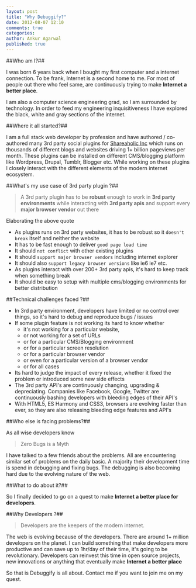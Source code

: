 ```yaml
---
layout: post
title: "Why Debuggify?"
date: 2012-08-07 12:10
comments: true
categories:
author: Ankur Agarwal
published: true
---
```


##Who am I?##

I was born 6 years back when I bought my first computer and a internet connection. To be frank, Internet is a second home to me. For most of people out there who feel same, are continuously trying to make **Internet a better place**.

I am also a computer science engineering grad, so I am surrounded by technology. In order to feed my engineering inquisitiveness I have explored the black, white and gray sections of the internet.

##Where it all started?##

I am a full stack web developer by profession and have authored / co-authored many 3rd party social plugins for [Shareaholic Inc] which runs on thousands of different blogs and websites driving 1+ billion pageviews per month. These plugins can be installed on different CMS/blogging platform like Wordpress, Drupal, Tumblr, Blogger etc. While working on these plugins I closely interact with the different elements of the modern internet ecosystem.


##What's my use case of 3rd party plugin ?##

> A 3rd party plugin has to be **robust** enough to work in **3rd party environments** while interacting with **3rd party apis** and support every **major browser vendor** out there

Elaborating the above quote

  - As plugins runs on 3rd party websites, it has to be robust so it `doesn't break` itself and neither the website
  - It has to be fast enough to deliver `good page load time`
  - It should `not conflict` with other existing plugins
  - It should `support major browser vendors` including internet explorer
  - It should also `support legacy browser versions` like ie6 ie7 etc.
  - As plugins interact with over 200+ 3rd party apis, it's hard to keep track when something break
  - It should be easy to setup with multiple cms/blogging environments for better distribution

##Technical challenges faced ?##

  - In 3rd party environment, developers have limited or no control over things, so it's hard to debug and reproduce bugs / issues
  - If some plugin feature is not working its hard to know whether
    - it's not working for a particular website,
    - or not working for a set of URLs
    - or for a particular CMS/Blogging environment
    - or for a particular screen resolution
    - or for a particular browser vendor
    - or even for a particular version of a browser vendor
    - or for all cases
  - Its hard to judge the impact of every release, whether it fixed the problem or introduced some new side effects
  - The 3rd party API's are continuously changing, upgrading & depreciating.  Companies like Facebook, Google, Twitter are continuously bashing developers with bleeding edges of their API's
  - With HTML5, ES Harmony and CSS3,  browsers are evolving faster than ever, so they are also releasing bleeding edge features and API's


##Who else is facing problems?##

As all wise developers know

>  Zero Bugs is a Myth


I have talked to a few friends about the problems. All are encountering similar set of problems on the daily basic. A majority their development time is spend in debugging and fixing bugs. The debugging is also becoming hard due to the evolving nature of the web.

##What to do about it?##

So I finally decided to go on a quest to make **Internet a better place for developers**.

##Why Developers ?##

> Developers are the keepers of the modern internet.

The web is evolving because of the developers. There are around 1+ million developers on the planet. I can build something that make developers more productive and can save up to 1hr/day of their time, it's going to be revolutionary. Developers can reinvest this time in open source projects, new innovations or anything that eventually make **Internet a better place**

So that is Debuggify is all about. Contact me if you want to join me on my quest.

  [Shareaholic Inc]: http://www.shareaholic.com/publishers